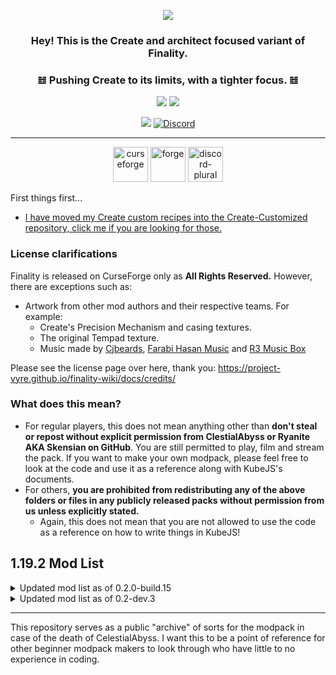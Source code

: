 <p align="center" dir="auto"><a href="https://"><img src="https://i.imgur.com/WZuAbhb.png"></a></p>


### <p align="center" dir="auto"> Hey! This is the Create and architect focused variant of Finality.</p>
### <p align="center" dir="auto">𝌤 Pushing Create to its limits, with a tighter focus. 𝌤</p>
<p align="center" dir="auto"><a href="https://"><img src="https://img.shields.io/badge/1.19.2%20Modpack%20variant%20status-Public%20Beta-EB459E"></a> <a href="https://"><img src="https://img.shields.io/badge/1.18.2%20Modpack%20variant%20status-Public%20Beta-8847ff"></a></p>

<p align="center" dir="auto"><a href="https://"><img src="https://img.shields.io/badge/Available%20for-1.19.2%20%C2%A7%201.18.2-8450ff"></a> <a href="https://"><img alt="Discord" src="https://img.shields.io/discord/734146194397200424?color=%235865F2&label=Discord&logo=discord&logoColor=%23FFFFFF"></a>

***
  
<p align="center" dir="auto"> <img alt="curseforge" height="56" src="https://cdn.jsdelivr.net/npm/@intergrav/devins-badges@3/assets/cozy/available/curseforge_vector.svg"> <img alt="forge" height="56" src="https://cdn.jsdelivr.net/npm/@intergrav/devins-badges@3/assets/cozy/supported/forge_vector.svg"> <img alt="discord-plural" height="56" src="https://cdn.jsdelivr.net/npm/@intergrav/devins-badges@3/assets/cozy/social/discord-plural_vector.svg"> </p>
  
First things first...
* [I have moved my Create custom recipes into the Create-Customized repository, click me if you are looking for those.](https://github.com/CelestialAbyss/Create-Customized)
  
### License clarifications
Finality is released on CurseForge only as **All Rights Reserved.**
However, there are exceptions such as:
- Artwork from other mod authors and their respective teams. For example:
  - Create's Precision Mechanism and casing textures.
  - The original Tempad texture.
  - Music made by [Cjbeards](https://www.youtube.com/@cjbeardsofficial), [Farabi Hasan Music](https://www.youtube.com/@FarabiHasanMusic) and [R3 Music Box](https://www.youtube.com/@r3musicbox_en)

Please see the license page over here, thank you: https://project-vyre.github.io/finality-wiki/docs/credits/

### What does this mean?
* For regular players, this does not mean anything other than **don't steal or repost without explicit permission from ClestialAbyss or Ryanite AKA Skensian on GitHub**. You are still permitted to play, film and stream the pack. If you want to make your own modpack, please feel free to look at the code and use it as a reference along with KubeJS's documents.
* For others, **you are prohibited from redistributing any of the above folders or files in any publicly released packs without permission from us unless explicitly stated.** 
  * Again, this does not mean that you are not allowed to use the code as a reference on how to write things in KubeJS!

## 1.19.2 Mod List

<details>

<summary>Updated mod list as of 0.2.0-build.15</summary>

```json
{
  "minecraft": {
    "version": "1.19.2",
    "modLoaders": [
      {
        "id": "forge-43.3.2",
        "primary": true
      }
    ]
  },
  "manifestType": "minecraftModpack",
  "manifestVersion": 1,
  "name": "Finality Genesis (Forge) 1.19.2",
  "version": "0.2.0-build.15",
  "author": "",
  "files": [
    {
      "projectID": 433760,
      "fileID": 4065546,
      "required": true
    },
    {
      "projectID": 272335,
      "fileID": 4773184,
      "required": true
    },
    {
      "projectID": 531188,
      "fileID": 4555242,
      "required": true
    },
    {
      "projectID": 689238,
      "fileID": 4761151,
      "required": true
    },
    {
      "projectID": 268387,
      "fileID": 4775875,
      "required": true
    },
    {
      "projectID": 852662,
      "fileID": 4515133,
      "required": true
    },
    {
      "projectID": 442719,
      "fileID": 4776026,
      "required": true
    },
    {
      "projectID": 704584,
      "fileID": 4596169,
      "required": true
    },
    {
      "projectID": 378802,
      "fileID": 4765558,
      "required": true
    },
    {
      "projectID": 724387,
      "fileID": 4808086,
      "required": true
    },
    {
      "projectID": 358304,
      "fileID": 4075303,
      "required": true
    },
    {
      "projectID": 399558,
      "fileID": 4455719,
      "required": true
    },
    {
      "projectID": 345973,
      "fileID": 4854033,
      "required": true
    },
    {
      "projectID": 523327,
      "fileID": 4751124,
      "required": true
    },
    {
      "projectID": 582327,
      "fileID": 4876162,
      "required": true
    },
    {
      "projectID": 481655,
      "fileID": 3920268,
      "required": true
    },
    {
      "projectID": 583345,
      "fileID": 4850581,
      "required": true
    },
    {
      "projectID": 551894,
      "fileID": 4441760,
      "required": true
    },
    {
      "projectID": 301051,
      "fileID": 3575623,
      "required": true
    },
    {
      "projectID": 683174,
      "fileID": 4435223,
      "required": true
    },
    {
      "projectID": 606618,
      "fileID": 4061829,
      "required": true
    },
    {
      "projectID": 254268,
      "fileID": 4669791,
      "required": true
    },
    {
      "projectID": 807101,
      "fileID": 4755405,
      "required": true
    },
    {
      "projectID": 495476,
      "fileID": 4600775,
      "required": true
    },
    {
      "projectID": 832644,
      "fileID": 4438897,
      "required": true
    },
    {
      "projectID": 429371,
      "fileID": 4842873,
      "required": true
    },
    {
      "projectID": 832006,
      "fileID": 4634290,
      "required": true
    },
    {
      "projectID": 832882,
      "fileID": 4882269,
      "required": true
    },
    {
      "projectID": 631016,
      "fileID": 4419320,
      "required": true
    },
    {
      "projectID": 429235,
      "fileID": 4117906,
      "required": true
    },
    {
      "projectID": 693313,
      "fileID": 4554111,
      "required": true
    },
    {
      "projectID": 639842,
      "fileID": 4534619,
      "required": true
    },
    {
      "projectID": 594563,
      "fileID": 4567820,
      "required": true
    },
    {
      "projectID": 336184,
      "fileID": 4392950,
      "required": true
    },
    {
      "projectID": 225738,
      "fileID": 4410143,
      "required": true
    },
    {
      "projectID": 817257,
      "fileID": 4631081,
      "required": true
    },
    {
      "projectID": 682567,
      "fileID": 4499466,
      "required": true
    },
    {
      "projectID": 499980,
      "fileID": 4843863,
      "required": true
    },
    {
      "projectID": 398521,
      "fileID": 4679318,
      "required": true
    },
    {
      "projectID": 688768,
      "fileID": 4836885,
      "required": true
    },
    {
      "projectID": 382216,
      "fileID": 4749000,
      "required": true
    },
    {
      "projectID": 314905,
      "fileID": 4781637,
      "required": true
    },
    {
      "projectID": 570463,
      "fileID": 4171285,
      "required": true
    },
    {
      "projectID": 838336,
      "fileID": 4440706,
      "required": true
    },
    {
      "projectID": 899487,
      "fileID": 4765772,
      "required": true
    },
    {
      "projectID": 689630,
      "fileID": 4738272,
      "required": true
    },
    {
      "projectID": 312353,
      "fileID": 4746980,
      "required": true
    },
    {
      "projectID": 59613,
      "fileID": 4859149,
      "required": true
    },
    {
      "projectID": 738663,
      "fileID": 4744473,
      "required": true
    },
    {
      "projectID": 584868,
      "fileID": 4090411,
      "required": true
    },
    {
      "projectID": 245755,
      "fileID": 4635420,
      "required": true
    },
    {
      "projectID": 655619,
      "fileID": 4589729,
      "required": true
    },
    {
      "projectID": 594006,
      "fileID": 4559054,
      "required": true
    },
    {
      "projectID": 790626,
      "fileID": 4862994,
      "required": true
    },
    {
      "projectID": 250398,
      "fileID": 4050343,
      "required": true
    },
    {
      "projectID": 250419,
      "fileID": 4277356,
      "required": true
    },
    {
      "projectID": 526854,
      "fileID": 3836016,
      "required": true
    },
    {
      "projectID": 293856,
      "fileID": 3945752,
      "required": true
    },
    {
      "projectID": 582411,
      "fileID": 3999712,
      "required": true
    },
    {
      "projectID": 491890,
      "fileID": 4664962,
      "required": true
    },
    {
      "projectID": 415974,
      "fileID": 4776256,
      "required": true
    },
    {
      "projectID": 389665,
      "fileID": 4876097,
      "required": true
    },
    {
      "projectID": 435044,
      "fileID": 4177088,
      "required": true
    },
    {
      "projectID": 485681,
      "fileID": 3970964,
      "required": true
    },
    {
      "projectID": 459701,
      "fileID": 4171024,
      "required": true
    },
    {
      "projectID": 506757,
      "fileID": 4667868,
      "required": true
    },
    {
      "projectID": 388800,
      "fileID": 4813951,
      "required": true
    },
    {
      "projectID": 631401,
      "fileID": 4031226,
      "required": true
    },
    {
      "projectID": 889915,
      "fileID": 4857341,
      "required": true
    },
    {
      "projectID": 404183,
      "fileID": 4046639,
      "required": true
    },
    {
      "projectID": 324717,
      "fileID": 4800904,
      "required": true
    },
    {
      "projectID": 622737,
      "fileID": 4834398,
      "required": true
    },
    {
      "projectID": 361276,
      "fileID": 4666932,
      "required": true
    },
    {
      "projectID": 326652,
      "fileID": 4795347,
      "required": true
    },
    {
      "projectID": 233071,
      "fileID": 4669914,
      "required": true
    },
    {
      "projectID": 441114,
      "fileID": 4018074,
      "required": true
    },
    {
      "projectID": 936020,
      "fileID": 4869707,
      "required": true
    },
    {
      "projectID": 484064,
      "fileID": 4690968,
      "required": true
    },
    {
      "projectID": 882495,
      "fileID": 4621015,
      "required": true
    },
    {
      "projectID": 542235,
      "fileID": 4841680,
      "required": true
    },
    {
      "projectID": 280510,
      "fileID": 4635476,
      "required": true
    },
    {
      "projectID": 363535,
      "fileID": 4859148,
      "required": true
    },
    {
      "projectID": 426558,
      "fileID": 4159154,
      "required": true
    },
    {
      "projectID": 544350,
      "fileID": 4685982,
      "required": true
    },
    {
      "projectID": 901344,
      "fileID": 4752474,
      "required": true
    },
    {
      "projectID": 682568,
      "fileID": 4011441,
      "required": true
    },
    {
      "projectID": 237307,
      "fileID": 4016732,
      "required": true
    },
    {
      "projectID": 240630,
      "fileID": 4862430,
      "required": true
    },
    {
      "projectID": 238222,
      "fileID": 4712866,
      "required": true
    },
    {
      "projectID": 659674,
      "fileID": 4741009,
      "required": true
    },
    {
      "projectID": 342584,
      "fileID": 4860334,
      "required": true
    },
    {
      "projectID": 348521,
      "fileID": 4633416,
      "required": true
    },
    {
      "projectID": 433862,
      "fileID": 4677249,
      "required": true
    },
    {
      "projectID": 416294,
      "fileID": 4805925,
      "required": true
    },
    {
      "projectID": 266890,
      "fileID": 4095245,
      "required": true
    },
    {
      "projectID": 536660,
      "fileID": 4031233,
      "required": true
    },
    {
      "projectID": 594013,
      "fileID": 3945805,
      "required": true
    },
    {
      "projectID": 613067,
      "fileID": 3866070,
      "required": true
    },
    {
      "projectID": 857970,
      "fileID": 4521625,
      "required": true
    },
    {
      "projectID": 255308,
      "fileID": 4816885,
      "required": true
    },
    {
      "projectID": 892827,
      "fileID": 4762750,
      "required": true
    },
    {
      "projectID": 622888,
      "fileID": 4651120,
      "required": true
    },
    {
      "projectID": 317780,
      "fileID": 4812585,
      "required": true
    },
    {
      "projectID": 351264,
      "fileID": 4513187,
      "required": true
    },
    {
      "projectID": 230976,
      "fileID": 3894512,
      "required": true
    },
    {
      "projectID": 470193,
      "fileID": 4764733,
      "required": true
    },
    {
      "projectID": 574622,
      "fileID": 4634598,
      "required": true
    },
    {
      "projectID": 566875,
      "fileID": 4036847,
      "required": true
    },
    {
      "projectID": 256247,
      "fileID": 4576545,
      "required": true
    },
    {
      "projectID": 412082,
      "fileID": 4876095,
      "required": true
    },
    {
      "projectID": 546740,
      "fileID": 4520544,
      "required": true
    },
    {
      "projectID": 637529,
      "fileID": 4792851,
      "required": true
    },
    {
      "projectID": 282947,
      "fileID": 4590629,
      "required": true
    },
    {
      "projectID": 700723,
      "fileID": 4375531,
      "required": true
    },
    {
      "projectID": 638417,
      "fileID": 4522272,
      "required": true
    },
    {
      "projectID": 383269,
      "fileID": 4475426,
      "required": true
    },
    {
      "projectID": 563928,
      "fileID": 4618490,
      "required": true
    },
    {
      "projectID": 256717,
      "fileID": 4153347,
      "required": true
    },
    {
      "projectID": 536254,
      "fileID": 4522264,
      "required": true
    },
    {
      "projectID": 402256,
      "fileID": 4375363,
      "required": true
    },
    {
      "projectID": 616457,
      "fileID": 4636991,
      "required": true
    },
    {
      "projectID": 388172,
      "fileID": 4407241,
      "required": true
    },
    {
      "projectID": 538214,
      "fileID": 4437459,
      "required": true
    },
    {
      "projectID": 570630,
      "fileID": 4709099,
      "required": true
    },
    {
      "projectID": 361579,
      "fileID": 4505309,
      "required": true
    },
    {
      "projectID": 342623,
      "fileID": 4852556,
      "required": true
    },
    {
      "projectID": 888790,
      "fileID": 4647483,
      "required": true
    },
    {
      "projectID": 592162,
      "fileID": 4776086,
      "required": true
    },
    {
      "projectID": 817651,
      "fileID": 4655719,
      "required": true
    },
    {
      "projectID": 908741,
      "fileID": 4862489,
      "required": true
    },
    {
      "projectID": 306549,
      "fileID": 4277194,
      "required": true
    },
    {
      "projectID": 570073,
      "fileID": 4477753,
      "required": true
    },
    {
      "projectID": 548647,
      "fileID": 4034327,
      "required": true
    },
    {
      "projectID": 442842,
      "fileID": 4531217,
      "required": true
    },
    {
      "projectID": 362528,
      "fileID": 3941638,
      "required": true
    },
    {
      "projectID": 658587,
      "fileID": 4418149,
      "required": true
    },
    {
      "projectID": 686100,
      "fileID": 4763416,
      "required": true
    },
    {
      "projectID": 491794,
      "fileID": 4016467,
      "required": true
    },
    {
      "projectID": 905132,
      "fileID": 4728611,
      "required": true
    },
    {
      "projectID": 272515,
      "fileID": 4276529,
      "required": true
    },
    {
      "projectID": 412525,
      "fileID": 4052778,
      "required": true
    },
    {
      "projectID": 367706,
      "fileID": 4655947,
      "required": true
    },
    {
      "projectID": 374736,
      "fileID": 3874175,
      "required": true
    },
    {
      "projectID": 457570,
      "fileID": 4462837,
      "required": true
    },
    {
      "projectID": 337396,
      "fileID": 4776091,
      "required": true
    },
    {
      "projectID": 313970,
      "fileID": 4876447,
      "required": true
    },
    {
      "projectID": 248787,
      "fileID": 3872808,
      "required": true
    },
    {
      "projectID": 510089,
      "fileID": 4073204,
      "required": true
    },
    {
      "projectID": 355458,
      "fileID": 4776328,
      "required": true
    },
    {
      "projectID": 419699,
      "fileID": 4555749,
      "required": true
    },
    {
      "projectID": 422951,
      "fileID": 4645130,
      "required": true
    },
    {
      "projectID": 411816,
      "fileID": 4776516,
      "required": true
    },
    {
      "projectID": 274259,
      "fileID": 4882496,
      "required": true
    },
    {
      "projectID": 480500,
      "fileID": 4363227,
      "required": true
    },
    {
      "projectID": 576589,
      "fileID": 4486955,
      "required": true
    },
    {
      "projectID": 533748,
      "fileID": 4827982,
      "required": true
    },
    {
      "projectID": 220318,
      "fileID": 4473556,
      "required": true
    },
    {
      "projectID": 511172,
      "fileID": 3935107,
      "required": true
    },
    {
      "projectID": 504908,
      "fileID": 4034656,
      "required": true
    },
    {
      "projectID": 416089,
      "fileID": 4835759,
      "required": true
    },
    {
      "projectID": 591149,
      "fileID": 4154024,
      "required": true
    },
    {
      "projectID": 881778,
      "fileID": 4676199,
      "required": true
    },
    {
      "projectID": 252848,
      "fileID": 4118390,
      "required": true
    },
    {
      "projectID": 897858,
      "fileID": 4721959,
      "required": true
    },
    {
      "projectID": 847801,
      "fileID": 4480471,
      "required": true
    },
    {
      "projectID": 254241,
      "fileID": 4569291,
      "required": true
    },
    {
      "projectID": 345854,
      "fileID": 4860372,
      "required": true
    },
    {
      "projectID": 238761,
      "fileID": 4380689,
      "required": true
    },
    {
      "projectID": 363703,
      "fileID": 4010651,
      "required": true
    },
    {
      "projectID": 400085,
      "fileID": 4536108,
      "required": true
    },
    {
      "projectID": 404465,
      "fileID": 4661834,
      "required": true
    },
    {
      "projectID": 636321,
      "fileID": 4817132,
      "required": true
    },
    {
      "projectID": 255105,
      "fileID": 4429339,
      "required": true
    },
    {
      "projectID": 362393,
      "fileID": 4415516,
      "required": true
    },
    {
      "projectID": 694962,
      "fileID": 4470918,
      "required": true
    },
    {
      "projectID": 666198,
      "fileID": 4758789,
      "required": true
    },
    {
      "projectID": 285684,
      "fileID": 3943024,
      "required": true
    },
    {
      "projectID": 480006,
      "fileID": 4031230,
      "required": true
    },
    {
      "projectID": 566866,
      "fileID": 4675820,
      "required": true
    },
    {
      "projectID": 509575,
      "fileID": 4193014,
      "required": true
    },
    {
      "projectID": 308989,
      "fileID": 3929284,
      "required": true
    },
    {
      "projectID": 365045,
      "fileID": 4776187,
      "required": true
    },
    {
      "projectID": 352835,
      "fileID": 4725664,
      "required": true
    },
    {
      "projectID": 500273,
      "fileID": 4455250,
      "required": true
    },
    {
      "projectID": 635042,
      "fileID": 4643668,
      "required": true
    },
    {
      "projectID": 228948,
      "fileID": 4780584,
      "required": true
    },
    {
      "projectID": 361718,
      "fileID": 4776209,
      "required": true
    },
    {
      "projectID": 417802,
      "fileID": 4677570,
      "required": true
    },
    {
      "projectID": 308663,
      "fileID": 4779691,
      "required": true
    },
    {
      "projectID": 309927,
      "fileID": 4834339,
      "required": true
    },
    {
      "projectID": 232131,
      "fileID": 4635884,
      "required": true
    },
    {
      "projectID": 758265,
      "fileID": 4447396,
      "required": true
    },
    {
      "projectID": 597522,
      "fileID": 4852809,
      "required": true
    },
    {
      "projectID": 570050,
      "fileID": 4563179,
      "required": true
    },
    {
      "projectID": 606159,
      "fileID": 3823257,
      "required": true
    },
    {
      "projectID": 439890,
      "fileID": 4767406,
      "required": true
    },
    {
      "projectID": 421850,
      "fileID": 4876062,
      "required": true
    },
    {
      "projectID": 634005,
      "fileID": 4548468,
      "required": true
    },
    {
      "projectID": 492246,
      "fileID": 4658481,
      "required": true
    },
    {
      "projectID": 276951,
      "fileID": 4802721,
      "required": true
    },
    {
      "projectID": 317716,
      "fileID": 4519258,
      "required": true
    },
    {
      "projectID": 509285,
      "fileID": 4554164,
      "required": true
    },
    {
      "projectID": 888356,
      "fileID": 4712828,
      "required": true
    },
    {
      "projectID": 382016,
      "fileID": 4783978,
      "required": true
    },
    {
      "projectID": 838411,
      "fileID": 4547170,
      "required": true
    },
    {
      "projectID": 263420,
      "fileID": 4812562,
      "required": true
    },
    {
      "projectID": 851574,
      "fileID": 4575582,
      "required": true
    },
    {
      "projectID": 267602,
      "fileID": 4393695,
      "required": true
    },
    {
      "projectID": 820977,
      "fileID": 4839028,
      "required": true
    },
    {
      "projectID": 534502,
      "fileID": 4118357,
      "required": true
    },
    {
      "projectID": 254284,
      "fileID": 4126142,
      "required": true
    },
    {
      "projectID": 410811,
      "fileID": 3963646,
      "required": true
    },
    {
      "projectID": 561277,
      "fileID": 4325685,
      "required": true
    },
    {
      "projectID": 636608,
      "fileID": 4784621,
      "required": true
    },
    {
      "projectID": 355467,
      "fileID": 4799298,
      "required": true
    },
    {
      "projectID": 309674,
      "fileID": 4553326,
      "required": true
    },
    {
      "projectID": 349597,
      "fileID": 3884128,
      "required": true
    },
    {
      "projectID": 496394,
      "fileID": 4731072,
      "required": true
    },
    {
      "projectID": 312918,
      "fileID": 3966273,
      "required": true
    },
    {
      "projectID": 877289,
      "fileID": 4753081,
      "required": true
    },
    {
      "projectID": 511733,
      "fileID": 4765455,
      "required": true
    },
    {
      "projectID": 243121,
      "fileID": 4812006,
      "required": true
    },
    {
      "projectID": 328085,
      "fileID": 4835190,
      "required": true
    },
    {
      "projectID": 246640,
      "fileID": 4742949,
      "required": true
    },
    {
      "projectID": 410295,
      "fileID": 4514910,
      "required": true
    },
    {
      "projectID": 250363,
      "fileID": 4100299,
      "required": true
    },
    {
      "projectID": 551586,
      "fileID": 4777595,
      "required": true
    },
    {
      "projectID": 283644,
      "fileID": 4876369,
      "required": true
    },
    {
      "projectID": 511770,
      "fileID": 4590538,
      "required": true
    },
    {
      "projectID": 241895,
      "fileID": 4510538,
      "required": true
    },
    {
      "projectID": 238086,
      "fileID": 4878379,
      "required": true
    },
    {
      "projectID": 351725,
      "fileID": 4671055,
      "required": true
    },
    {
      "projectID": 306770,
      "fileID": 4031402,
      "required": true
    },
    {
      "projectID": 514923,
      "fileID": 4586186,
      "required": true
    },
    {
      "projectID": 566868,
      "fileID": 4536110,
      "required": true
    },
    {
      "projectID": 460819,
      "fileID": 4327266,
      "required": true
    },
    {
      "projectID": 566700,
      "fileID": 4411903,
      "required": true
    },
    {
      "projectID": 241160,
      "fileID": 4412699,
      "required": true
    },
    {
      "projectID": 261725,
      "fileID": 3903160,
      "required": true
    },
    {
      "projectID": 656147,
      "fileID": 4477068,
      "required": true
    },
    {
      "projectID": 857972,
      "fileID": 4538164,
      "required": true
    },
    {
      "projectID": 831663,
      "fileID": 4765536,
      "required": true
    },
    {
      "projectID": 60089,
      "fileID": 3871353,
      "required": true
    },
    {
      "projectID": 280441,
      "fileID": 4044238,
      "required": true
    },
    {
      "projectID": 532286,
      "fileID": 4599099,
      "required": true
    },
    {
      "projectID": 381736,
      "fileID": 4776245,
      "required": true
    },
    {
      "projectID": 580181,
      "fileID": 3648085,
      "required": true
    },
    {
      "projectID": 289412,
      "fileID": 4779003,
      "required": true
    },
    {
      "projectID": 889020,
      "fileID": 4740506,
      "required": true
    },
    {
      "projectID": 543610,
      "fileID": 4776123,
      "required": true
    },
    {
      "projectID": 635427,
      "fileID": 3909789,
      "required": true
    },
    {
      "projectID": 585406,
      "fileID": 4842668,
      "required": true
    },
    {
      "projectID": 849518,
      "fileID": 4527059,
      "required": true
    },
    {
      "projectID": 71738,
      "fileID": 4859146,
      "required": true
    },
    {
      "projectID": 817709,
      "fileID": 4446914,
      "required": true
    },
    {
      "projectID": 417645,
      "fileID": 4427313,
      "required": true
    },
    {
      "projectID": 228525,
      "fileID": 4556697,
      "required": true
    },
    {
      "projectID": 456956,
      "fileID": 4558849,
      "required": true
    },
    {
      "projectID": 605375,
      "fileID": 4635090,
      "required": true
    },
    {
      "projectID": 438447,
      "fileID": 4598311,
      "required": true
    },
    {
      "projectID": 255389,
      "fileID": 4123555,
      "required": true
    },
    {
      "projectID": 404468,
      "fileID": 4611938,
      "required": true
    },
    {
      "projectID": 546670,
      "fileID": 4829654,
      "required": true
    },
    {
      "projectID": 897669,
      "fileID": 4742920,
      "required": true
    },
    {
      "projectID": 303657,
      "fileID": 4451128,
      "required": true
    },
    {
      "projectID": 531761,
      "fileID": 4751735,
      "required": true
    },
    {
      "projectID": 413234,
      "fileID": 4100814,
      "required": true
    },
    {
      "projectID": 714059,
      "fileID": 4444198,
      "required": true
    },
    {
      "projectID": 815548,
      "fileID": 4558183,
      "required": true
    },
    {
      "projectID": 257814,
      "fileID": 4584615,
      "required": true
    },
    {
      "projectID": 521480,
      "fileID": 4001980,
      "required": true
    },
    {
      "projectID": 662675,
      "fileID": 4675407,
      "required": true
    },
    {
      "projectID": 377281,
      "fileID": 4357106,
      "required": true
    },
    {
      "projectID": 331936,
      "fileID": 4556677,
      "required": true
    },
    {
      "projectID": 855414,
      "fileID": 4825376,
      "required": true
    },
    {
      "projectID": 704113,
      "fileID": 4306551,
      "required": true
    }
  ],
  "overrides": "overrides"
}
```
</details>

<details>

<summary>Updated mod list as of 0.2-dev.3</summary>

Not alphabetically sorted.

- Not Enough Animations (by tr7zw)
- Cucumber Library (by BlakeBr0)
- The Graveyard (FORGE) (by finallion_13)
- YUNG's Better Ocean Monuments (Forge) (by YUNGNICKYOUNG)
- Extended Crafting (by BlakeBr0)
- Overflowing Bars [Forge & Fabric] (by Fuzs)
- Abnormals Delight (by TeamAbnormals)
- Spice of Life: Apple Pie Edition (by Anthxny)
- Structure Gel API (by ModdingLegacy)
- Vertical Slabs Compat (by MehVahdJukaar)
- Login Protection[Forge/Fabric] (by someaddon)
- Construction Wand (by ThetaDev)
- Cycle Paintings (by Serilum)
- Savage Ender Dragon[Forge/Fabric] (by someaddon)
- Server Performance - Smooth Chunk Save[Forge/Fabric] (by someaddon)
- Wildfire's Female Gender Mod (Forge) (by WildfireRomeoMC)
- Jade Addons (Forge) (by Snownee)
- Better Compatibility Checker (by Gaz_)
- Quark Oddities (by Vazkii)
- Real Camera (by xTracr)
- Gardens of the Dead (by ochotonida)
- Cloud Storage (by sbom_xela)
- Torchmaster (by xalcon)
- Puzzles Lib [Forge & Fabric] (by Fuzs)
- KubeJS Create (by LatvianModder)
- The Salt (by mortuusars)
- Structure Essentials[Forge/Fabric] (by someaddon)
- YUNG's Better Desert Temples (Forge) (by YUNGNICKYOUNG)
- FerriteCore (Forge) (by malte0811)
- CorgiLib (by Corgi_Taco)
- Better Combat [Fabric & Forge] (by daedelus_dev)
- Enigmatic Legacy (by Aizistral)
- MmmMmmMmmMmm (Target Dummy) (by MehVahdJukaar)
- Monobank (by mortuusars)
- Easy Anvils [Forge & Fabric] (by Fuzs)
- Moonlight Lib (by MehVahdJukaar)
- Farmer's Delight (by vectorwing)
- Create Chunkloading (by embeddedt)
- Create Enchantment Industry (by DragonsPlus)
- Blueprint (by TeamAbnormals)
- FTB Ranks (Forge) (by FTB)
- KubeJS (by LatvianModder)
- Nicer Rain (by LatvianModder)
- Better chunk loading[Forge/Fabric] (by someaddon)
- Artifacts (by ochotonida)
- EnderTanks (by ShetiPhian)
- Not Enough Recipe Book [NERB] (by SSKirillSS)
- Nyctophobia (FORGE) (by finallion_13)
- Waystones (by BlayTheNinth)
- Better Climbing (by artemisSystem)
- Easy Shulker Boxes [Forge & Fabric] (by Fuzs)
- ModernFix (by embeddedt)
- Controlling (by Jaredlll08)
- Enchantment Descriptions (by DarkhaxDev)
- Starlight (Forge) (by Spottedstar)
- Upgraded Tools (by Rolfmao)
- Etched (by moonflowerteam)
- Personality (by TeamAbnormals)
- YUNG's Better Mineshafts (Forge) (by YUNGNICKYOUNG)
- fix GPU memory leak[Forge/Fabric] (by someaddon)
- Better Third Person (by Socolio)
- Chunky (Forge) (by pop4959)
- Catalogue (by MrCrayfish)
- Loot Beams: Relooted! (by shiroroku)
- Polymorph (Fabric/Forge/Quilt) (by TheIllusiveC4)
- YUNG's Better Witch Huts (Forge) (by YUNGNICKYOUNG)
- FTB XMod Compat (by FTB)
- End Remastered (by jack_bagel)
- Jade 🔍 (by Snownee)
- FTB Backups 2 (by FTB)
- Lootr (Forge) (by Noobanidus)
- Cupboard (by someaddon)
- Crafting Tweaks (by BlayTheNinth)
- Neko's Enchanted Books (by Nekomaster1000)
- FTB Quests Optimizer (by big_energy)
- Toast Control (by Shadows_of_Fire)
- Create Cafe (by Myst)
- AttributeFix (by DarkhaxDev)
- EnderChests (by ShetiPhian)
- Alex's Mobs (by sbom_xela)
- Pollen (by moonflowerteam)
- YUNG's Better End Island (Forge) (by YUNGNICKYOUNG)
- Portable Hole (by Fuzs)
- Just Enough Resources (JER) (by way2muchnoise)
- Create Slice & Dice (by possible_triangle)
- Collective (by Serilum)
- SuperMartijn642's Config Lib (by SuperMartijn642)
- Cloth Config API (Fabric/Forge) (by shedaniel)
- Architect's Palette (by Jsburg)
- Rhino (by LatvianModder)
- PlayerRevive (by CreativeMD)
- YUNG's Bridges (Forge) (by YUNGNICKYOUNG)
- Enhanced Audio (Sound Pack) (by Frawzy)
- Universal Bone Meal [Forge & Fabric] (by Fuzs)
- Audio Extension for FancyMenu [Forge] (by Keksuccino)
- Paper Doll [Forge & Fabric] (by Fuzs)
- The Aether (by TheAetherTeam)
- Ponder for KubeJS (by Lytho)
- Xaero's World Map (by xaero96)
- Kotlin for Forge (by thedarkcolour)
- Fast Leaf Decay (by olafskiii)
- Connectivity[Forge/Fabric] (by someaddon)
- Upgraded Netherite : Creativerite (by Rolfmao)
- Mystical Agradditions (by BlakeBr0)
- Supplementaries (by MehVahdJukaar)
- Just Enough Painting Previews (JEPP) (by MehVahdJukaar)
- Baubley Heart Canisters (by traverse_joe)
- Loot Journal (by Obscuria)
- Obscure API (Forge) (by Obscuria)
- TerraBlender (Forge) (by TheAdubbz)
- Clumps (by Jaredlll08)
- ESSENTIAL Mod (by SparkUniverse_)
- Aquamirae (Forge) (by Obscuria)
- Lodestone (by LodestarMC)
- GeckoLib (by Gecko)
- Handcrafted (by kekie6)
- LootJS: KubeJS Addon (by Lytho)
- spark (by Iucko)
- Healing Campfire (by Serilum)
- Client Crafting (by someaddon)
- Clayworks (by TeamAbnormals)
- YUNG's Better Nether Fortresses (Forge) (by YUNGNICKYOUNG)
- Embeddium (by embeddedt)
- Tips (by DarkhaxDev)
- Resourceful Lib (by ThatGravyBoat)
- Tiny Skeletons [Forge & Fabric] (by Fuzs)
- Block Runner [Forge & Fabric] (by Fuzs)
- Decorative Blocks (by stohun)
- playerAnimator (by KosmX)
- Create Mechanical Extruder (by oierbravo_mc)
- Explorer's Compass (by Chaosyr)
- Armor Stand Shift Swap (by alan72104)
- Better Advancements (by way2muchnoise)
- LibX (by noeppinoeppi)
- FancyMenu [Forge] (by Keksuccino)
- Golden Hopper (by MrCrayfish)
- Configured (by MrCrayfish)
- Boatload (by TeamAbnormals)
- Apotheosis (by Shadows_of_Fire)
- AppleSkin (by squeek502)
- YUNG's Better Dungeons (Forge) (by YUNGNICKYOUNG)
- Buzzier Bees (by TeamAbnormals)
- Architectury API (Fabric/Forge) (by shedaniel)
- Some Assembly Required (by ochotonida)
- Simple Discord RPC [Forge/Fabric/Quilt] (by hypherionsa)
- Carry On (by Tschipp)
- Dimensional Paintings (by Mrbysco)
- PolyLib (by Official_CreeperHost)
- Chalk (by mortuusars)
- Biomes O' Plenty (by Forstride)
- Hourglass (by DuckyCrayfish)
- Traveler's Titles (Forge) (by YUNGNICKYOUNG)
- Simple Voice Chat (by henkelmax)
- Domestication Innovation (by sbom_xela)
- Text Animator (by Snownee)
- Nature's Compass (by Chaosyr)
- Mob Grinding Utils (by vadis365)
- Villager Names (by Serilum)
- Pickle Tweaks (by BlakeBr0)
- Goblin Traders (by MrCrayfish)
- Upgraded Netherite (by Rolfmao)
- FTB Library (Forge) (by FTB)
- Friendly Fire (by DarkhaxDev)
- Atmospheric (by TeamAbnormals)
- Gadgets Against Grind (by MaxNeedsSnacks)
- MoreJS (by Lytho)
- Coloured Tooltips (by DarkhaxDev)
- YUNG's Extras (Forge) (by YUNGNICKYOUNG)
- Upgraded Netherite : Items (by Rolfmao)
- Observable (by tasgon)
- Caelus API (Forge) (by TheIllusiveC4)
- Autumnity (by TeamAbnormals)
- Backpacked (by MrCrayfish)
- Visual Workbench [Forge & Fabric] (by Fuzs)
- Ad Astra (by AlexNijjar)
- Incubation (by TeamAbnormals)
- Grimoire of Gaia (by Silentine_)
- Gateways to Eternity (by Shadows_of_Fire)
- Snow! Real Magic! ⛄ (Forge) (by Snownee)
- Curios API (Forge) (by TheIllusiveC4)
- Default Options (by BlayTheNinth)
- EnhancedVisual Pixelated (by CreativeMD)
- Eccentric Tome (by EccentricVamp)
- Auudio [Forge] (by Keksuccino)
- Create Crafts & Additions (by MRHminer)
- YUNG's API (Forge) (by YUNGNICKYOUNG)
- Sooty Chimneys (by mortuusars)
- Max Health Fix (by DarkhaxDev)
- Comforts (Fabric/Forge/Quilt) (by TheIllusiveC4)
- Elytra Slot (Fabric/Forge/Quilt) (by TheIllusiveC4)
- Create Deco (by talrey)
- NetJS (KubeJS Addon) (by devaverin)
- Neapolitan (by TeamAbnormals)
- Supplementaries Squared (by plantspookable)
- Xaero's Minimap (by xaero96)
- ConnectedTexturesMod (by tterrag1098)
- Create Central Kitchen (by DragonsPlus)
- Load My Resources [Forge] (by Keksuccino)
- AmbientSounds 5 (by CreativeMD)
- FTB Essentials (Forge & Fabric) (by FTB)
- Lil' Wings (by terrariumearth)
- Open Parties and Claims (by xaero96)
- Item Filters (by LatvianModder)
- Whisperwoods (by itsmeowdev)
- Blue Skies (by ModdingLegacy)
- Just Enough Items (JEI) (by mezz)
- Redirector [Modern] (by pOtAto__bOy)
- Clickable advancements[Forge/Fabric] (by someaddon)
- Quark (by Vazkii)
- Create (by simibubi)
- Mystical Agriculture (by BlakeBr0)
- AutoRegLib (by Vazkii)
- Konkrete [Forge] (by Keksuccino)
- L_Ender 's Cataclysm (by mcl_ender)
- Drippy Loading Screen [Forge] (by Keksuccino)
- Placebo (by Shadows_of_Fire)
- KleeSlabs (by BlayTheNinth)
- Macaw's Bridges (by sketch_macaw)
- Achievements Optimizer (by big_energy)
- Patchouli (by Vazkii)
- Tempad (by terrariumearth)
- SuperMartijn642's Core Lib (by SuperMartijn642)
- Upgraded Netherite : Ultimerite (by Rolfmao)
- Lazy DataFixerUpper(LazyDFU) [FORGE] (by Corgi_Taco)
- Upgraded Core (by Rolfmao)
- NetherPortalFix (by BlayTheNinth)
- ItemZoom (by mezz)
- Echo Chest [Forge & Fabric] (by Fuzs)
- Caupona (by khjxiaogu)
- Chunk Sending[Forge/Fabric] (by someaddon)
- Mouse Tweaks (by YaLTeR)
- Mystical Customization (by BlakeBr0)
- Savage & Ravage (by TeamAbnormals)
- Just Enough Effect Descriptions (JEED) (by MehVahdJukaar)
- Slightly Improved Font (32x) (by LatvianModder)
- FTB Quests (Forge) (by FTB)
- Woodworks (by TeamAbnormals)
- Yeetus Experimentus (by Sunekaer)
- ProbeJS (by Amygdaloideae)
- ImmediatelyFast (by RaphiMC)
- Red Power (by Obscuria)
- ShetiPhianCore (by ShetiPhian)
- Just Enough Professions (JEP) (by Mrbysco)
- Integrated API (by CraisinLord)
- Bookshelf (by DarkhaxDev)
- Chipped (by terrariumearth)
- Integrated Dungeons and Structures (by CraisinLord)
- Enhanced Celestials - Blood, Blue, & Harvest (Super) Moons (by Corgi_Taco)
- EnhancedVisuals (by CreativeMD)
- FTB Teams (Forge) (by FTB)
- YUNG's Better Jungle Temples (Forge) (by YUNGNICKYOUNG)
- Kiwi 🥝 (Forge) (by Snownee)
- Balm (Forge Edition) (by BlayTheNinth)
- Chunk Loaders (by SuperMartijn642)
- Travel Anchors (by CastCrafter)
- Resourceful Config (by ThatGravyBoat)
- Integrated Stronghold (by CraisinLord)
- Skin Layers 3D (Fabric/Forge) (by tr7zw)
- CreativeCore (by CreativeMD)
- Dark Paintings (by DarkhaxDev)
- Iron's Spells 'n Spellbooks (by Iron431)
- Citadel (by sbom_xela)
- Botarium (by CodexAdrian)

</details>

***

This repository serves as a public "archive" of sorts for the modpack in case of the death of CelestialAbyss. I want this to be a point of reference for other beginner modpack makers to look through who have little to no experience in coding.
